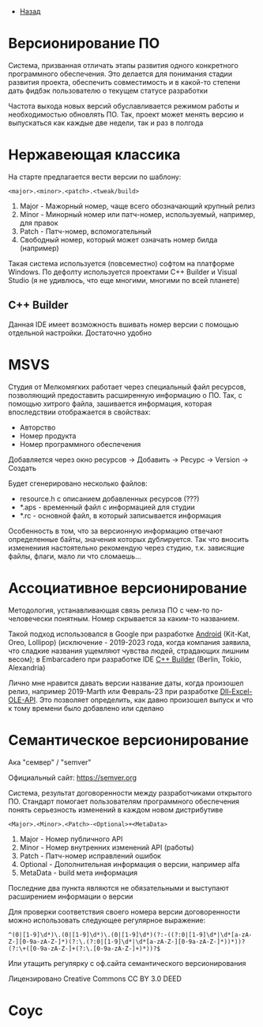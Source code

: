 * [Назад](Readme.md)

# Версионирование ПО

Система, призванная отличать этапы развития одного конкретного программного обеспечения. Это делается для понимания стадии развития проекта, обеспечить совместимость и в какой-то степени дать фидбэк пользователю о текущем статусе разработки

Частота выхода новых версий обуславливается режимом работы и необходимостью обновлять ПО. Так, проект может менять версию и выпускаться как каждые две недели, так и раз в полгода

# Нержавеющая классика

На старте предлагается вести версии по шаблону:

```
<major>.<minor>.<patch>.<tweak/build>
```

1. Major - Мажорный номер, чаще всего обозначающий крупный релиз
2. Minor - Минорный номер или патч-номер, используемый, например, для правок
3. Patch - Патч-номер, вспомогательный
4. Свободный номер, который может означать номер билда (например)

Такая система используется (повсеместно) софтом на платформе Windows. По дефолту используется проектами C++ Builder и Visual Studio (я не удивлюсь, что еще многими, многими по всей планете)

## C++ Builder

Данная IDE имеет возможность вшивать номер версии с помощью отдельной настройки. Достаточно удобно

# MSVS

Студия от Мелкомягких работает через специальный файл ресурсов, позволяющий предоставить расширенную информацию о ПО. Так, с помощью хитрого файла, зашивается информация, которая впоследствии отображается в свойствах:

* Авторство
* Номер продукта
* Номер программного обеспечения

Добавляется через окно ресурсов -> Добавить -> Ресурс -> Version -> Создать

Будет сгенерировано несколько файлов:

* resource.h с описанием добавленных ресурсов (???)
* *.aps - временный файл с информацией для студии
* *.rc - основной файл, в который записывается информация

Особенность в том, что за версионную информацию отвечают определенные байты, значения которых дублируется. Так что вносить изменениия настоятельно рекомендую через студию, т.к. зависящие файлы, флаги, мало ли что сломаешь...

# Ассоциативное версионирование

Методология, устанавливающая связь релиза ПО с чем-то по-человечески понятным. Номер скрывается за каким-то названием.

Такой подход использовался в Google при разработке [Android][vAndro] (Kit-Kat, Oreo, Lollipop) (исключение - 2019-2023 года, когда компания заявила, что сладкие названия ущемляют чувства людей, страдающих лишним весом); в Embarcadero при разработке IDE [C++ Builder][vBuilder] (Berlin, Tokio, Alexandria)

Лично мне нравится давать версии название даты, когда произошел релиз, например 2019-Marth или Февраль-23 при разработке [Dll-Excel-OLE-API](https://github.com/GeorgyGogol/Dll-Excel-OLE-API). Это позволяет определить, как давно произошел выпуск и что к тому времени было добавлено или сделано

# Семантическое версионирование

Ака "семвер" / "semver"

Официальный сайт: https://semver.org

Система, результат договоренности между разработчиками открытого ПО. Стандарт помогает пользователям программного обеспечения понять серьезность изменений в каждом новом дистрибутиве

```
<Major>.<Minor>.<Patch>-<Optional>+<MetaData>
```

1. Major - Номер публичного API
2. Minor - Номер внутренних изменений API (работы)
3. Patch - Патч-номер исправлений ошибок
4. Optional - Дополнительная информация о версии, например alfa
5. MetaData - build мета информация

Последние два пункта являются не обязательными и выступают расширением информации о версии

Для проверки соответствия своего номера версии договоренности можно использовать следующее регулярное выражение:

```
^(0|[1-9]\d*)\.(0|[1-9]\d*)\.(0|[1-9]\d*)(?:-((?:0|[1-9]\d*|\d*[a-zA-Z-][0-9a-zA-Z-]*)(?:\.(?:0|[1-9]\d*|\d*[a-zA-Z-][0-9a-zA-Z-]*))*))?(?:\+([0-9a-zA-Z-]+(?:\.[0-9a-zA-Z-]+)*))?$
```

Или утащить регулярку с оф.сайта семантического версионирования

Лицензировано Creative Commons CC BY 3.0 DEED

# Соус

[vAndro]: https://ru.wikipedia.org/wiki/История_версий_Android
[vBuilder]: https://ru.wikipedia.org/wiki/C%2B%2B_Builder#%D0%A1%D0%BF%D0%B8%D1%81%D0%BE%D0%BA_%D0%B2%D1%8B%D0%BF%D1%83%D1%81%D0%BA%D0%BE%D0%B2

